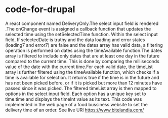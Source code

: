# code-for-drupal

A react component named DeliveryOnly.The select input field is rendered .The onChange event is assigned a callback function that updates the selected time using the setSelectedTime function. Within the select input field, If selectedDate is truthy and the data loading and error states (loading7 and error7) are false and the dates array has valid data, a filtering operation is performed on dates using the timeAvailable function.The dates array is filtered to include only dates that are at least one day in the future compared to the current time. This is done by comparing the milliseconds value of the date with the current time.For each valid date, the timeList array is further filtered using the timeAvailable function, which checks if a time is available for selection. It returns true if the time is in the future and has not been picked before, or if it is picked but more than 12 minutes have passed since it was picked.
The filtered timeList array is then mapped to options in the select input field. Each option has a unique key set to time.time and displays the timeInt value as its text. This code was implemented in the web page of a food bussiness website to set the delivery time of an order. See live URl https://www.bitelandia.com/

 
